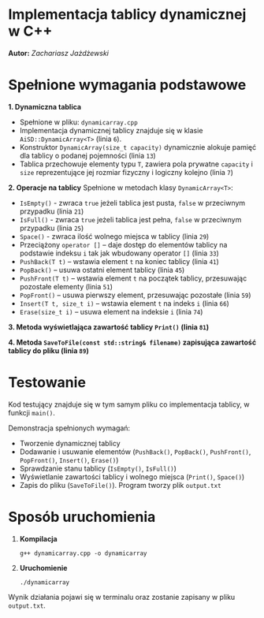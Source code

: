 # Implementacja tablicy dynamicznej w C++
**Autor:** *Zachariasz Jażdżewski*

# Spełnione wymagania podstawowe
**1. Dynamiczna tablica**
- Spełnione w pliku: `dynamicarray.cpp`
- Implementacja dynamicznej tablicy znajduje się w klasie `AiSD::DynamicArray<T>` (linia `6`).
- Konstruktor `DynamicArray(size_t capacity)` dynamicznie alokuje pamięć dla tablicy o podanej pojemności (linia `13`)
- Tablica przechowuje elementy typu `T`, zawiera pola prywatne `capacity` i `size` reprezentujące jej rozmiar fizyczny i logiczny kolejno (linia `7`)

**2. Operacje na tablicy**
Spełnione w metodach klasy `DynamicArray<T>`:
- `IsEmpty()` - zwraca `true` jeżeli tablica jest pusta, `false` w przeciwnym przypadku (linia `21`)
- `IsFull()` - zwraca `true` jeżeli tablica jest pełna, `false` w przeciwnym przypadku (linia `25`)
- `Space()` - zwraca ilość wolnego miejsca w tablicy (linia `29`)
- Przeciążony `operator []` – daje dostęp do elementów tablicy na podstawie indeksu `i` tak jak wbudowany operator `[]` (linia `33`)
- `PushBack(T t)` – wstawia element `t` na koniec tablicy  (linia `41`)
- `PopBack()` – usuwa ostatni element tablicy (linia `45`)
- `PushFront(T t)` – wstawia element `t` na początek tablicy, przesuwając pozostałe elementy (linia `51`)
- `PopFront()` – usuwa pierwszy element, przesuwając pozostałe (linia `59`)
- `Insert(T t, size_t i)` – wstawia element `t` na indeks `i` (linia `66`)
- `Erase(size_t i)` – usuwa element na indeksie `i` (linia `74`)

**3. Metoda wyświetlająca zawartość tablicy `Print()` (linia `81`)**

**4. Metoda `SaveToFile(const std::string& filename)` zapisująca zawartość tablicy do pliku (linia `89`)**

# Testowanie
Kod testujący znajduje się w tym samym pliku co implementacja tablicy, w funkcji `main()`.

Demonstracja spełnionych wymagań:
- Tworzenie dynamicznej tablicy
- Dodawanie i usuwanie elementów (`PushBack()`, `PopBack()`, `PushFront()`, `PopFront()`, `Insert()`, `Erase()`)
- Sprawdzanie stanu tablicy (`IsEmpty()`, `IsFull()`)
- Wyświetlanie zawartości tablicy i wolnego miejsca (`Print()`, `Space()`)
- Zapis do pliku (`SaveToFile()`). Program tworzy plik `output.txt`

# Sposób uruchomienia
1. **Kompilacja**
	```
	g++ dynamicarray.cpp -o dynamicarray
	```
2. **Uruchomienie**
	```
	./dynamicarray
	```

Wynik działania pojawi się w terminalu oraz zostanie zapisany w pliku `output.txt`.
